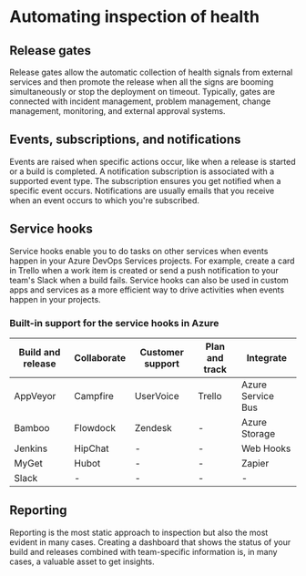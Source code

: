 # Automating inspection of health
## Release gates
Release gates allow the automatic collection of health signals from external services and then promote the release when all the signs are booming simultaneously or stop the deployment on timeout. Typically, gates are connected with incident management, problem management, change management, monitoring, and external approval systems.

## Events, subscriptions, and notifications
Events are raised when specific actions occur, like when a release is started or a build is completed.
A notification subscription is associated with a supported event type. The subscription ensures you get notified when a specific event occurs.
Notifications are usually emails that you receive when an event occurs to which you're subscribed.

## Service hooks
Service hooks enable you to do tasks on other services when events happen in your Azure DevOps Services projects.
For example, create a card in Trello when a work item is created or send a push notification to your team's Slack when a build fails.
Service hooks can also be used in custom apps and services as a more efficient way to drive activities when events happen in your projects.

### Built-in support for the service hooks in Azure
|Build and release|Collaborate	|Customer support	|Plan and track	|Integrate|
|---|---|---|---|---|
|AppVeyor	|Campfire	|UserVoice	|Trello	|Azure Service Bus|
|Bamboo|	Flowdock|	Zendesk|-|		Azure Storage
|Jenkins|	HipChat| -| -	|Web Hooks|
|MyGet|	Hubot|-|-|			Zapier|
|Slack|-|-|-|-|

## Reporting
Reporting is the most static approach to inspection but also the most evident in many cases.
Creating a dashboard that shows the status of your build and releases combined with team-specific information is, in many cases, a valuable asset to get insights.